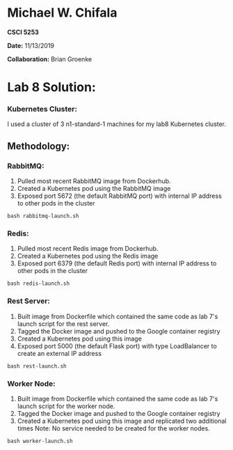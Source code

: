 # Michael W. Chifala
**CSCI 5253**

**Date:** 11/13/2019

**Collaboration:**  Brian Groenke

# Lab 8 Solution:

### Kubernetes Cluster:
I used a cluster of 3 n1-standard-1 machines for my lab8 Kubernetes cluster.

## Methodology:

### RabbitMQ:
1. Pulled most recent RabbitMQ image from Dockerhub.
2. Created a Kubernetes pod using the RabbitMQ image
3. Exposed port 5672 (the default RabbitMQ port) with internal IP address to other pods in the cluster

```
bash rabbitmq-launch.sh
```

### Redis:
1. Pulled most recent Redis image from Dockerhub.
2. Created a Kubernetes pod using the Redis image
3. Exposed port 6379 (the default Redis port) with internal IP address to other pods in the cluster

```
bash redis-launch.sh
```

### Rest Server:
1. Built image from Dockerfile which contained the same code as lab 7's launch script for the rest server.
2. Tagged the Docker image and pushed to the Google container registry
3. Created a Kubernetes pod using this image
4. Exposed port 5000 (the default Flask port) with type LoadBalancer to create an external IP address

```
bash rest-launch.sh
```

### Worker Node:
1. Built image from Dockerfile which contained the same code as lab 7's launch script for the worker node.
2. Tagged the Docker image and pushed to the Google container registry
3. Created a Kubernetes pod using this image and replicated two additional times
Note: No service needed to be created for the worker nodes.

```
bash worker-launch.sh
```
